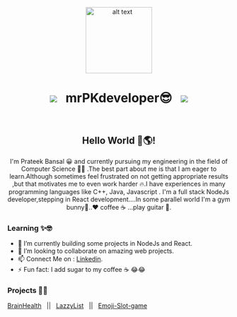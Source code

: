 <p align="center">
<img src="https://user-images.githubusercontent.com/46247882/87126810-77e5d000-c2aa-11ea-832f-70aa4fe394f9.gif" alt="alt text" width="150" height="150" />
</p>

<h1 align="center"><a href="https://www.linkedin.com/in/prateek-bansal-734b191a4?"></a><img src="https://img.shields.io/badge/-PrateekBansal-blue?style=flat-square&logo=Linkedin&logoColor=white&link=https://www.linkedin.com/in/prateek-bansal-734b191a4?"/> &nbsp;&nbsp;mrPKdeveloper😎 &nbsp;&nbsp;<a href="mailto:pb10859@gmail.com"></a><img src="https://img.shields.io/badge/-pb10859@gmail.com-c14438?style=flat-square&logo=Gmail&logoColor=white&link=mailto:pb10859@gmail.com"/></h1>

</br>
<h2 align="center">  Hello World 👋🌎! </h2>

<p align="center">
I'm Prateek Bansal 😀 and currently pursuing my engineering in the field of Computer Science 👨‍💻 .The best part about me is that I am eager to learn.Although sometimes feel frustrated on not getting appropriate results ,but that motivates me to even work harder 🔥.I have experiences in many programming languages like C++, Java, Javascript . I'm a full stack NodeJs developer,stepping in React development....In some parallel world I'm a gym bunny💪..❤ coffee ☕ ...play guitar 🎸.  
</p>


### Learning ✨🤓
- 🌱 I’m currently building some projects in NodeJs and React.
- 👯 I’m looking to collaborate on amazing web projects. 
- 📫 Connect Me on : [Linkedin](https://www.linkedin.com/in/prateek-bansal-734b191a4?).
- ⚡ Fun fact: I add sugar to my coffee ☕ 😂😂

### Projects 👨‍💻
[BrainHealth](https://brain-health.herokuapp.com/) &nbsp;&nbsp;||&nbsp;&nbsp; [LazzyList](https://mrpkdeveloper.github.io/LAZZY-LIST-/) &nbsp;&nbsp;|| &nbsp;&nbsp;[Emoji-Slot-game](https://mrpkdeveloper.github.io/THE_MOOJI--SLOT-MACHINE-/)
